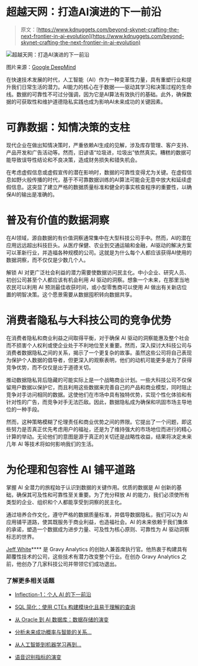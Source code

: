 # 超越天网：打造AI演进的下一前沿

> 原文：[https://www.kdnuggets.com/beyond-skynet-crafting-the-next-frontier-in-ai-evolution](https://www.kdnuggets.com/beyond-skynet-crafting-the-next-frontier-in-ai-evolution)

![超越天网：打造AI演进的下一前沿](../Images/4f29e07f015544ebf85f9fea062651ba.png)

图片来源：[Google DeepMind](https://www.pexels.com/photo/an-artist-s-illustration-of-artificial-intelligence-ai-this-image-represents-the-role-of-ai-in-computer-optimisation-for-reduced-energy-consumption-it-was-created-by-linus-zoll-as-part-18069083/)

在快速技术发展的时代，人工智能（AI）作为一种变革性力量，具有重塑行业和提升我们日常生活的潜力。AI能力的核心在于数据——驱动其学习和决策过程的生命线。数据的可靠性不可过分强调，因为它是AI算法有效执行的基础。此外，确保数据的可获取性和维护道德隐私实践也成为影响AI未来成功的关键因素。

# 可靠数据：知情决策的支柱

现代企业在做出知情决策时，严重依赖AI生成的见解，涉及库存管理、客户支持、产品开发和广告活动等。然而，旧谚语“垃圾进，垃圾出”依然真实。糟糕的数据可能导致误导性结论和不良决策，造成财务损失和错失机会。

在考虑虚假信息或虚假宣传的潜在影响时，数据的可靠性变得尤为关键。在虚假信息如野火般传播的时代，基于不可靠数据训练的AI算法可能会无意中放大和延续虚假信息。这突显了建立严格的数据质量标准和健全的事实核查程序的重要性，以确保AI的输出是准确的。

# 普及有价值的数据洞察

在AI领域，源自数据的有价值洞察通常集中在大型科技公司手中。然而，AI的潜在应用远远超出科技巨头。从医疗保健、农业到交通运输和金融，AI驱动的解决方案可以革新行业，并造福各种规模的公司。这就是为什么每个人都应该获得AI使用的数据洞察，而不仅仅是少数几个人。

解锁 AI 对更广泛社会利益的潜力需要使数据访问民主化。中小企业、研究人员、初创公司甚至个人都应该有机会利用 AI 驱动的洞察。想象一个未来，在那里当地农民可以利用 AI 预测最佳收获时间，或小型零售商可以使用 AI 做出有关新店位置的明智决策。这个愿景需要从数据囤积转向数据共享。

# 消费者隐私与大科技公司的竞争优势

在消费者隐私和商业利益之间取得平衡，对于确保 AI 驱动的洞察能惠及整个社会而不损害个人权利或使企业处于不利地位至关重要。然而，深入探讨大科技公司与消费者数据隐私之间的关系，揭示了一个更复杂的故事。虽然这些公司将自己表现为保护个人数据的倡导者，但更深入的观察表明，他们的动机可能更多是为了获得竞争优势，而不仅仅是出于道德关切。

推动数据隐私背后隐藏的可能实际上是一个战略商业计划。一些大科技公司不仅保留用户数据以保护它，而且利用这些数据来完善自己的产品和商业模型，同时阻止竞争对手访问相同的数据。这使他们在市场中具有独特优势，实现个性化体验和有针对性的广告，而竞争对手无法匹敌。因此，数据隐私成为确保和巩固市场主导地位的一种手段。

然而，这种策略模糊了伦理责任和商业优势之间的界限。它提出了一个问题，即这些努力是否真正优先考虑用户的福祉，还是为了维持强大的市场地位而进行的精心计算的举动。无论他们的意图是源于真正的关切还是战略性收益，结果将决定未来几年 AI 等技术将如何影响我们的生活。

# 为伦理和包容性 AI 铺平道路

掌握 AI 全潜力的旅程始于认识到数据的关键作用。优质的数据是 AI 创新的基础，确保其可及性和可靠性至关重要。为了充分释放 AI 的能力，我们必须使所有类型的企业、组织和个人都能享受到洞察的民主化。

通过培养合作文化，遵守严格的数据质量标准，并倡导数据隐私，我们可以为 AI 应用铺平道路，使其既服务于商业利益，也造福社会。AI 的未来依赖于我们集体的承诺，塑造一个数据成为进步力量、可及性为核心原则、可靠性为 AI 驱动洞察标志的世界。

**[](https://www.linkedin.com/in/whitey1/)**[Jeff White](https://www.linkedin.com/in/whitey1/)**** 是 Gravy Analytics 的创始人兼首席执行官。他热衷于构建具有颠覆性技术的公司，这些技术有潜力改变整个行业。在创办 Gravy Analytics 之前，他创办了几家科技公司并带领它们成功退出。

### 了解更多相关话题

+   [Inflection-1：个人 AI 的下一前沿](https://www.kdnuggets.com/2023/08/inflection1-next-frontier-personal-ai.html)

+   [SQL 简化：使用 CTEs 构建模块化且易于理解的查询](https://www.kdnuggets.com/sql-simplified-crafting-modular-and-understandable-queries-with-ctes)

+   [从 Oracle 到 AI 数据库：数据存储的演变](https://www.kdnuggets.com/2022/02/oracle-databases-ai-evolution-data-storage.html)

+   [分析未来成功概率与智能的关系…](https://www.kdnuggets.com/2022/02/analyzing-probability-future-success-intelligence-node-attributes-evolution-model.html)

+   [从人工智能到机器学习再到…](https://www.kdnuggets.com/2022/08/evolution-artificial-intelligence-machine-learning-data-science.html)

+   [语音识别指标的演变](https://www.kdnuggets.com/2022/10/evolution-speech-recognition-metrics.html)
